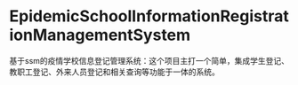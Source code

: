 # EpidemicSchoolInformationRegistrationManagementSystem
 基于ssm的疫情学校信息登记管理系统：这个项目主打一个简单，集成学生登记、教职工登记、外来人员登记和相关查询等功能于一体的系统。
